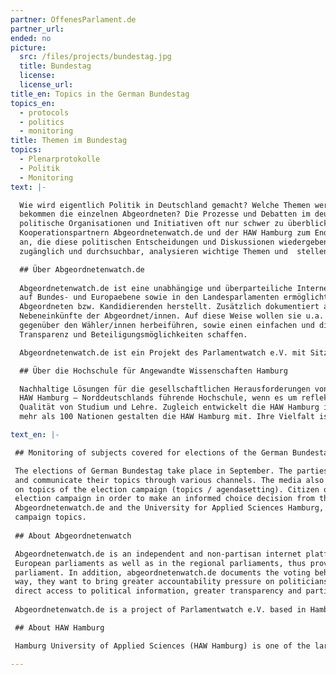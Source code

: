 ```yaml
---
partner: OffenesParlament.de
partner_url: 
ended: no
picture:
  src: /files/projects/bundestag.jpg
  title: Bundestag
  license:
  license_url:
title_en: Topics in the German Bundestag
topics_en:
  - protocols
  - politics
  - monitoring  
title: Themen im Bundestag
topics:
  - Plenarprotokolle
  - Politik
  - Monitoring
text: |- 

  Wie wird eigentlich Politik in Deutschland gemacht? Welche Themen werden im Bundestag besprochen? Und wie viel Redezeit             
  bekommen die einzelnen Abgeordneten? Die Prozesse und Debatten im deutschen Bundestag sind für Bürger/innen, aber auch 
  politische Organisationen und Initiativen oft nur schwer zu überblicken. Daher sehen wir uns gemeinsam mit unseren 
  Kooperationspartnern Abgeordnetenwatch.de und der HAW Hamburg zum Ende der 18. Legislaturperiode die Plenarprotokolle genauer 
  an, die diese politischen Entscheidungen und Diskussionen wiedergeben. In einem Tracker machen wir die Protokolle für jede/n 
  zugänglich und durchsuchbar, analysieren wichtige Themen und  stellen Informationen zu den Abgeordneten bereit. 

  ## Über Abgeordnetenwatch.de
    
  Abgeordnetenwatch.de ist eine unabhängige und überparteiliche Internetplattform, die öffentliche Bürgeranfragen an Abgeordnete  
  auf Bundes- und Europaebene sowie in den Landesparlamenten ermöglicht und somit einen direkten Draht zwischen Bürger/innen und 
  Abgeordneten bzw. Kandidierenden herstellt. Zusätzlich dokumentiert abgeordnetenwatch.de das Abstimmungsverhalten und die
  Nebeneinkünfte der Abgeordnet/innen. Auf diese Weise wollen sie u.a. einen höheren Rechenschaftsdruck der Politiker/innen 
  gegenüber den Wähler/innen herbeiführen, sowie einen einfachen und direkten Zugang zu politischen Informationen, mehr 
  Transparenz und Beteiligungsmöglichkeiten schaffen. 

  Abgeordnetenwatch.de ist ein Projekt des Parlamentwatch e.V. mit Sitz in Hamburg.

  ## Über die Hochschule für Angewandte Wissenschaften Hamburg

  Nachhaltige Lösungen für die gesellschaftlichen Herausforderungen von Gegenwart und Zukunft entwickeln: Das ist das Ziel der  
  HAW Hamburg – Norddeutschlands führende Hochschule, wenn es um reflektierte Praxis geht. Im Mittelpunkt steht die exzellente 
  Qualität von Studium und Lehre. Zugleich entwickelt die HAW Hamburg ihr Profil als forschende Hochschule weiter. Menschen aus 
  mehr als 100 Nationen gestalten die HAW Hamburg mit. Ihre Vielfalt ist ihre besondere Stärke.

text_en: |-

 ## Monitoring of subjects covered for elections of the German Bundestag

 The elections of German Bundestag take place in September. The parties are preparing for the upcoming election campaign
 and communicate their topics through various channels. The media also contributes to the formation of opinions and reports
 on topics of the election campaign (topics / agendasetting). Citizen often find it difficult to maintain an overview in the
 election campaign in order to make an informed choice decision from the parties' main focus. In cooperation with 
 Abgeordnetenwatch.de and the University for Applied Sciences Hamburg, we want to bring more transparency into this process and develop a monitoring tool to track election 
 campaign topics.
 
 ## About Abgeordnetenwatch

 Abgeordnetenwatch.de is an independent and non-partisan internet platform, which allows public citizen requests to German and 
 European parliaments as well as in the regional parliaments, thus providing a direct link between citizens and members of 
 parliament. In addition, abgeordnetenwatch.de documents the voting behavior and the additional income of the deputies. In this 
 way, they want to bring greater accountability pressure on politicians towards the electorate, as well as to provide easy and 
 direct access to political information, greater transparency and participation.
 
 Abgeordnetenwatch.de is a project of Parlamentwatch e.V. based in Hamburg.

 ## About HAW Hamburg

 Hamburg University of Applied Sciences (HAW Hamburg) is one of the largest of its kind in Germany and within our four faculties we offer a wide range of Bachelor’s and Master’s programmes in engineering, IT, life sciences, design and media as well as business and social sciences. In teaching we focus on applied sciences, giving our students a practical insight into their fields of study through projects, lab work, internships and theses in industry. In research we are an important partner for the city of Hamburg’s companies and innovation clusters, developing new ideas from the synergies of this dynamic location.

---
```

   
